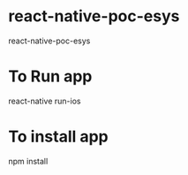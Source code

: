 # react-native-poc-esys
react-native-poc-esys

# To Run app
react-native run-ios
# To install app
npm install
